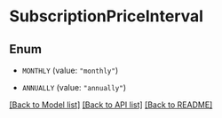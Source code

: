 # SubscriptionPriceInterval

## Enum


* `MONTHLY` (value: `"monthly"`)

* `ANNUALLY` (value: `"annually"`)


[[Back to Model list]](../README.md#documentation-for-models) [[Back to API list]](../README.md#documentation-for-api-endpoints) [[Back to README]](../README.md)


